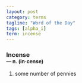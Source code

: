 ```yaml
---
layout: post
category: terms
tagline: "Word of the Day"
tags: [alpha_i]
term: incense
---
```


<h3>Incense<br/> <small>&mdash; n. (in<span>&middot;</span>cense)</small></h3>
<p><ol><li>some number of pennies</li>
</ol></p>
